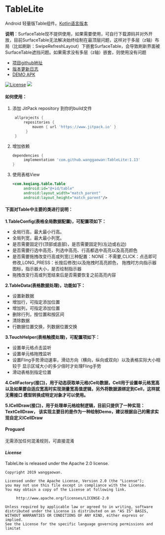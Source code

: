 # TableLite
Android 轻量版Table组件。[Kotlin语言版本](https://github.com/wanggaowan/TableLiteKotlin)

**说明**：SurfaceTable现不提供使用，如果需要使用，可自行下载源码并对外开放，目前SurfaceTable无法解决始终绘制在最顶层问题，这样对于多层（z轴）布局（比如刷新：SwipeRefreshLayout）下嵌套SurfaceTable，会导致刷新界面被SurfaceTable遮挡问题。如果需求没有多层（z轴）嵌套，则使用没有问题

* [项目github地址](https://github.com/wanggaowan/TableLite)
* [版本更新日志](/update.md/)
* [DEMO APK](/app-debug.apk)

[![License](https://img.shields.io/badge/license-Apache%202-4EB1BA.svg)](https://www.apache.org/licenses/LICENSE-2.0.html)
[![](https://jitpack.io/v/wanggaowan/TableLite.svg)](https://jitpack.io/#wanggaowan/TableLite)

#### 如何使用：
1. 添加 JitPack repository 到你的build文件
   ```groovy
    allprojects {
        repositories {
            maven { url 'https://www.jitpack.io' }
         }
    }
   ```

2. 增加依赖
   ```groovy
   dependencies {
        implementation 'com.github.wanggaowan:TableLite:1.13'
   }
   ```

3. 使用表格View
   ```xml
   <com.keqiang.table.Table
        android:id="@+id/table"
        android:layout_width="match_parent"
        android:layout_height="match_parent"/>
   ```

#### 下面对Table中主要的类进行说明：
**1.TableConfig(表格全局数据配置)，可配置项如下：**
 - 全局行高，最大最小行高。
 - 全局列宽，最大最小列宽。
 - 是否需要固定行(顶部或底部)，是否需要固定列(左边或右边)
 - 是否需要行选中高亮，列选中高亮、行高都选中高亮以及高亮颜色
 - 是否需要拖拽改变行高或列宽(三种配置：NONE：不需要,CLICK：点击即可修改,LONG_PRESS：长按后修改)以及拖拽时高亮颜色，
  拖拽时方向指示器图标，指示器大小，是否绘制指示器
 - 拖拽改变行高或列宽结束后是否需要恢复之前高亮内容

**2.TableData(表格数据处理)，功能如下：**
 - 设置新数据
 - 增加行，可指定添加位置
 - 增加列，可指定添加位置
 - 删除行列，按位置和按区间
 - 清除数据
 - 行数据位置交换，列数据位置交换

**3.TouchHelper(表格触摸处理)，可配置项如下：**
 - 设置单元格点击监听
 - 设置单元格拖拽监听
 - 设置Fling手势滑动速率，滑动方向（横向，纵向或双向）以及表格实际大小相较于
 显示区域大小的多少倍时才处理Fling手势
 - 滑动表格到指定位置

**4.CellFactory(接口)，用于动态获取单元格(Cell)数据，Cell用于设置单元格宽高
以及如果要自适应宽高时实现测量宽高值逻辑，另外将数据源绑定到Cell，这样就无需接口
模型转换成特定对象才可以使用。**

**5.ICellDraw(接口)，用于处理单元格绘制逻辑，目前只提供了一种实现：TextCellDraw，
该实现主要目的是作为一种绘制Demo，建议根据自己的需求实现自定义ICellDraw**


#### Proguard
无需添加任何混淆规则，可直接混淆

#### *License*
TableLite is released under the Apache 2.0 license.
```
Copyright 2019 wanggaowan.

Licensed under the Apache License, Version 2.0 (the "License");
you may not use this file except in compliance with the License.
You may obtain a copy of the License at following link.

     http://www.apache.org/licenses/LICENSE-2.0

Unless required by applicable law or agreed to in writing, software
distributed under the License is distributed on an "AS IS" BASIS,
WITHOUT WARRANTIES OR CONDITIONS OF ANY KIND, either express or implied.
See the License for the specific language governing permissions and
limitat
```